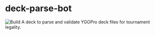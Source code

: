 # deck-parse-bot
![Build](https://github.com/AlphaKretin/deck-parse-bot/workflows/Build/badge.svg)
A deck to parse and validate YGOPro deck files for tournament legality. 
